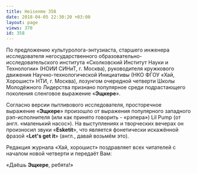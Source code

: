 ```yaml
---
title: Heisenme 358
date: 2018-04-05 22:30:20 +03:00
layout: page
views: 370
id: 358
---
```


По предложению культуролога-энтузиаста, старшего инженера исследователя негосударственного образовательно-исследовательского института «Сколковский Институт Науки и Технологии» (НОИИ СИНиТ, г. Москва), руководителя кружкового движения Научно-технологической Инициативы (НКО ФГОУ «Хай, Хорошист» НТИ, г. Москва), лозунгом очередной четверти Школы Молодёжного Лидерства признано популярное среди подрастающего поколения сленговое выражение «**Эщкере**».

Согласно версии пытливового исследователя, просторечное выражение «**Эщкере**» произошло от выражения популярного западного рэп-исполнителя (или как принято говорить - «рэпера») Lil Pump (от англ. «маленький насос»). На выступлениях и творческих вечерах он произносил звуки «**Esketit**», что является фонетически искажённой фразой «**Let's get it**» (англ., давай возьмём это).

Редакция журнала «Хай, хорошист» поздравляет всех читателей с началом новой четверти и передаёт Вам:

«Даёшь **Эщкере**, ребята!»


